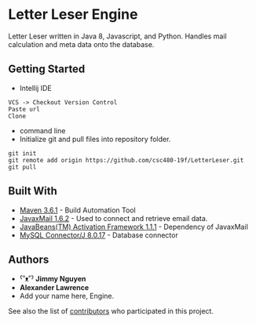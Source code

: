 # Letter Leser Engine

Letter Leser written in Java 8, Javascript, and Python. Handles mail calculation and meta data onto the database.

## Getting Started


* Intellij IDE
```
VCS -> Checkout Version Control
Paste url
Clone
```
* command line
* Initialize git and pull files into repository folder.
```
git init
git remote add origin https://github.com/csc480-19f/LetterLeser.git
git pull
```

## Built With

* [Maven 3.6.1](https://maven.apache.org) - Build Automation Tool
* [JavaxMail 1.6.2](https://mvnrepository.com/artifact/javax.mail/mail/1.5.0-b01) - Used to connect and retrieve email data.
* [JavaBeans(TM) Activation Framework 1.1.1](https://mvnrepository.com/artifact/javax.activation/activation/1.1.1) - Dependency of JavaxMail
* [MySQL Connector/J 8.0.17](https://mvnrepository.com/artifact/mysql/mysql-connector-java) - Database connector

## Authors

* ˁ˚ᴥ˚ˀ **Jimmy Nguyen** 
* **Alexander Lawrence**
* Add your name here, Engine.


See also the list of [contributors](https://github.com/csc480-19f/LetterLeser/graphs/contributors) who participated in this project.
